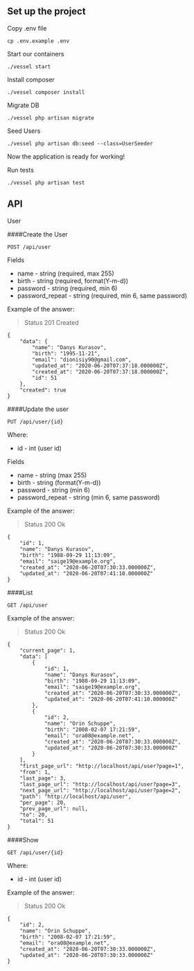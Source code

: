 
## Set up the project

Copy .env file
```
cp .env.example .env
```

Start our containers
```
./vessel start
```

Install composer
```
./vessel composer install
```

Migrate DB
```
./vessel php artisan migrate
```

Seed Users
```
./vessel php artisan db:seed --class=UserSeeder
```

Now the application is ready for working!

Run tests
```
./vessel php artisan test
```


## API

User

####Create the User
```
POST /api/user
```
Fields 
- name - string (required, max 255)
- birth - string (required, format(Y-m-d))
- password - string (required, min 6)
- password_repeat - string (required, min 6, same password)

Example of the answer:

> Status 201 Created
```
{
    "data": {
        "name": "Danys Kurasov",
        "birth": "1995-11-21",
        "email": "dionisiy90@gmail.com",
        "updated_at": "2020-06-20T07:37:18.000000Z",
        "created_at": "2020-06-20T07:37:18.000000Z",
        "id": 51
    },
    "created": true
}
```


####Update the user
```
PUT /api/user/{id}
```
Where:
- id - int (user id) 

Fields 
- name - string (max 255)
- birth - string (format(Y-m-d))
- password - string (min 6)
- password_repeat - string (min 6, same password)

Example of the answer:

> Status 200 Ok
```
{
    "id": 1,
    "name": "Danys Kurasov",
    "birth": "1988-09-29 11:13:09",
    "email": "saige19@example.org",
    "created_at": "2020-06-20T07:30:33.000000Z",
    "updated_at": "2020-06-20T07:41:10.000000Z"
}
```


####List
```
GET /api/user
```
Example of the answer:

> Status 200 Ok
```
{
    "current_page": 1,
    "data": [
        {
            "id": 1,
            "name": "Danys Kurasov",
            "birth": "1988-09-29 11:13:09",
            "email": "saige19@example.org",
            "created_at": "2020-06-20T07:30:33.000000Z",
            "updated_at": "2020-06-20T07:41:10.000000Z"
        },
        {
            "id": 2,
            "name": "Orin Schuppe",
            "birth": "2008-02-07 17:21:59",
            "email": "ora08@example.net",
            "created_at": "2020-06-20T07:30:33.000000Z",
            "updated_at": "2020-06-20T07:30:33.000000Z"
        }
    ],
    "first_page_url": "http://localhost/api/user?page=1",
    "from": 1,
    "last_page": 3,
    "last_page_url": "http://localhost/api/user?page=3",
    "next_page_url": "http://localhost/api/user?page=2",
    "path": "http://localhost/api/user",
    "per_page": 20,
    "prev_page_url": null,
    "to": 20,
    "total": 51
}
```


####Show
```
GET /api/user/{id}
```
Where:
- id - int (user id) 

Example of the answer:

> Status 200 Ok
```
{
    "id": 2,
    "name": "Orin Schuppe",
    "birth": "2008-02-07 17:21:59",
    "email": "ora08@example.net",
    "created_at": "2020-06-20T07:30:33.000000Z",
    "updated_at": "2020-06-20T07:30:33.000000Z"
}
```
